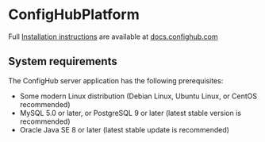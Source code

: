 # ConfigHubPlatform

Full [Installation instructions](http://docs.confighub.com/en/latest/pages/getting_started.html) are available at [docs.confighub.com](http://docs.confighub.com/en/latest)

## System requirements

The ConfigHub server application has the following prerequisites:

- Some modern Linux distribution (Debian Linux, Ubuntu Linux, or CentOS recommended)
- MySQL 5.0 or later, or PostgreSQL 9 or later (latest stable version is recommended)
- Oracle Java SE 8 or later (latest stable update is recommended)
